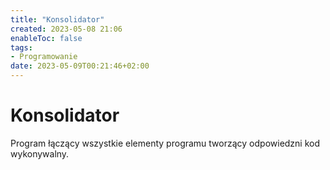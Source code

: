 ```yaml
---
title: "Konsolidator"
created: 2023-05-08 21:06
enableToc: false
tags:
- Programowanie
date: 2023-05-09T00:21:46+02:00
---
```


# Konsolidator

Program łączący wszystkie elementy programu tworzący odpowiedzni kod wykonywalny.